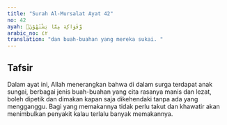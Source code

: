 ```yaml
---
title: "Surah Al-Mursalat Ayat 42"
no: 42
ayah: وَّفَوَاكِهَ مِمَّا يَشْتَهُوْنَۗ
arabic_no: ٤٢
translation: "dan buah-buahan yang mereka sukai. "
---
```


## Tafsir

Dalam ayat ini, Allah menerangkan bahwa di dalam surga terdapat anak sungai, berbagai jenis buah-buahan yang cita rasanya manis dan lezat, boleh dipetik dan dimakan kapan saja dikehendaki tanpa ada yang mengganggu. Bagi yang memakannya tidak perlu takut dan khawatir akan menimbulkan penyakit kalau terlalu banyak memakannya.